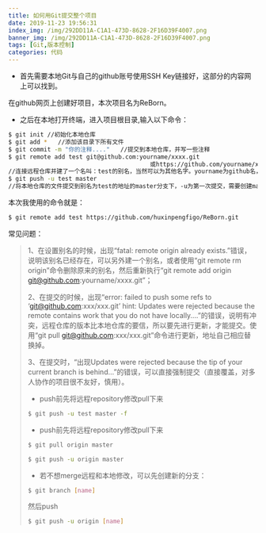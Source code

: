```yaml
---
title: 如何用Git提交整个项目
date: 2019-11-23 19:56:31
index_img: /img/292DD11A-C1A1-473D-8628-2F16D39F4007.png
banner_img: /img/292DD11A-C1A1-473D-8628-2F16D39F4007.png
tags: [Git,版本控制]
categories: 代码
---
```


* 首先需要本地Git与自己的github账号使用SSH Key链接好，这部分的内容网上可以找到。

在github网页上创建好项目，本次项目名为ReBorn。

* 之后在本地打开终端，进入项目根目录,输入以下命令：

<!-- more -->

```sh
$ git init //初始化本地仓库  
$ git add *   //添加该目录下所有文件  
$ git commit -m "你的注释...."   //提交到本地仓库，并写一些注释  
$ git remote add test git@github.com:yourname/xxxx.git 
										或https://github.com/yourname/xxx.git
//连接远程仓库并建了一个名叫：test的别名，当然可以为其他名字。yourname为github名，xxx为项目名。
$ git push -u test master                              
//将本地仓库的文件提交到别名为test的地址的master分支下，-u为第一次提交，需要创建master分支，下次就不需要了 
```

本次我使用的命令就是：

```sh
$ git remote add test https://github.com/huxinpengfigo/ReBorn.git
```

常见问题：

> 1、在设置别名的时候，出现“fatal: remote origin already exists.”错误，说明该别名已经存在，可以另外建一个别名，或者使用“git remote rm origin”命令删除原来的别名，然后重新执行“git remote add origin git@github.com:yourname/xxxx.git”；
>
> 2、在提交的时候，出现“error: failed to push some refs to ‘git@github.com:xxx/xxx.git’ hint: Updates were rejected because the remote contains work that you do not have locally….”的错误，说明有冲突，远程仓库的版本比本地仓库的要信，所以要先进行更新，才能提交。使用“git pull git@github.com:xxx/xxx.git”命令进行更新，地址自己相应替换掉。
>
> 3、在提交时，“出现Updates were rejected because the tip of your current branch is behind...”的错误，可以直接强制提交（直接覆盖，对多人协作的项目很不友好，慎用）。
>
>   * push前先将远程repository修改pull下来
>
> ```sh
> $ git push -u test master -f
> ```
>
>   * push前先将远程repository修改pull下来
>
>
> ```sh
> $ git pull origin master
> 
> $ git push -u origin master
> ```
>
>   * 若不想merge远程和本地修改，可以先创建新的分支：
>
> ```sh
> $ git branch [name]
> ```
>
> 然后push
>
> ```sh
> $ git push -u origin [name]
> ```